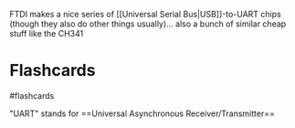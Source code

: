 FTDI makes a nice series of [[Universal Serial Bus|USB]]-to-UART chips (though they also do other things usually)... also a bunch of similar cheap stuff like the CH341

# Flashcards
#flashcards 


"UART" stands for ==Universal Asynchronous Receiver/Transmitter==
<!--SR:!2022-04-03,41,290-->
